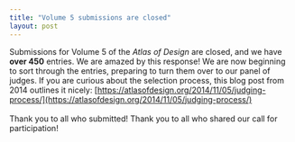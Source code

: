 ```yaml
---
title: "Volume 5 submissions are closed"
layout: post
---
```


Submissions for Volume 5 of the <em>Atlas of Design</em> are closed, and we have **over 450** entries. We are amazed by this response! 
We are now beginning to sort through the entries, preparing to turn them over to our panel of judges. 
If you are curious about the selection process, this blog post from 2014 outlines it nicely: 
[https://atlasofdesign.org/2014/11/05/judging-process/](https://atlasofdesign.org/2014/11/05/judging-process/)
<br><br> 
Thank you to all who submitted! Thank you to all who shared our call for participation! 
